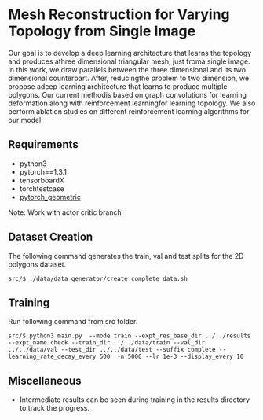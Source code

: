 # Mesh Reconstruction for Varying Topology from Single Image

Our goal is to develop a deep learning architecture that learns the topology and produces athree  dimensional  triangular  mesh,  just  froma  single  image.   In  this  work,  we  draw  parallels  between  the  three  dimensional  and  its two dimensional counterpart.  After, reducingthe problem to two dimension,  we propose adeep  learning  architecture  that  learns  to  produce multiple polygons.  Our current methodis based on graph convolutions for learning deformation  along  with  reinforcement  learningfor learning topology.  We also perform ablation studies on different reinforcement learning algorithms for our model.

<!-- [Project Report](docs/report.pdf) -->


## Requirements
* python3
* pytorch==1.3.1
* tensorboardX
* torchtestcase
* [pytorch_geometric](https://github.com/rusty1s/pytorch_geometric)


Note: Work with actor critic branch

## Dataset Creation
The following command generates the train, val and test splits for the 2D polygons dataset.
```
src/$ ./data/data_generator/create_complete_data.sh
```

## Training
Run following command from src folder.
```
src/$ python3 main.py  --mode train --expt_res_base_dir ../../results --expt_name check --train_dir ../../data/train --val_dir ../../data/val --test_dir ../../data/test --suffix complete --learning_rate_decay_every 500  -n 5000 --lr 1e-3 --display_every 10
```

<!-- ## Testing
```
src/$ python3 main.py  --mode eval --expt_res_base_dir ../../results --expt_name check --train_dir ../../data/train --val_dir ../../data/val --test_dir ../../data/test --suffix complete --display_every 10
```
 -->
## Miscellaneous
* Intermediate results can be seen during training in the results directory to track the progress.
